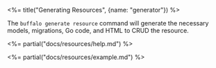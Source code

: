 <%= title("Generating Resources", {name: "generator"}) %>

The `buffalo generate resource` command will generate the necessary models, migrations, Go code, and HTML to CRUD the resource.

<%= partial("docs/resources/help.md") %>

<%= partial("docs/resources/example.md") %>


